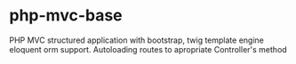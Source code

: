 # php-mvc-base
PHP MVC structured application with bootstrap, twig template engine eloquent orm support. Autoloading routes to apropriate Controller's method
